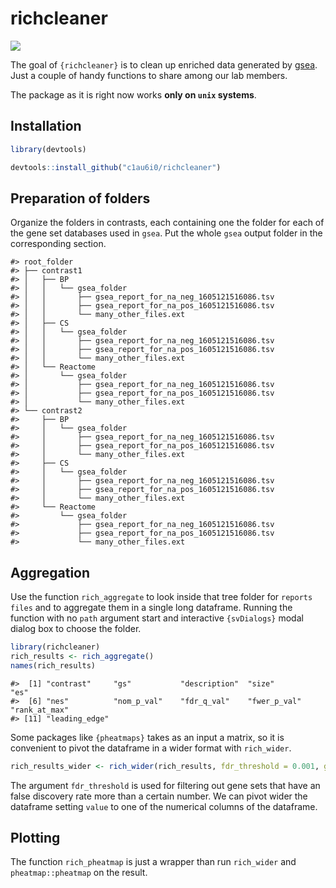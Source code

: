 
<!-- README.md is generated from README.Rmd. Please edit that file -->

# richcleaner

<!-- badges: start -->

[![](https://img.shields.io/badge/devel%20version-0.0.0.9-blue.svg)](https://github.com/c1au6i0/richcleaner)

<!-- badges: end -->

The goal of `{richcleaner}` is to clean up enriched data generated by
[gsea](https://www.gsea-msigdb.org/gsea/index.jsp). Just a couple of
handy functions to share among our lab members.

The package as it is right now works **only on `unix` systems**.

## Installation

``` r
library(devtools)

devtools::install_github("c1au6i0/richcleaner")
```

## Preparation of folders

Organize the folders in contrasts, each containing one the folder for
each of the gene set databases used in `gsea`. Put the whole `gsea`
output folder in the corresponding section.

    #> root_folder
    #> ├── contrast1
    #> │   ├── BP
    #> │   │   └── gsea_folder
    #> │   │       ├── gsea_report_for_na_neg_1605121516086.tsv
    #> │   │       ├── gsea_report_for_na_pos_1605121516086.tsv
    #> │   │       └── many_other_files.ext
    #> │   ├── CS
    #> │   │   └── gsea_folder
    #> │   │       ├── gsea_report_for_na_neg_1605121516086.tsv
    #> │   │       ├── gsea_report_for_na_pos_1605121516086.tsv
    #> │   │       └── many_other_files.ext
    #> │   └── Reactome
    #> │       └── gsea_folder
    #> │           ├── gsea_report_for_na_neg_1605121516086.tsv
    #> │           ├── gsea_report_for_na_pos_1605121516086.tsv
    #> │           └── many_other_files.ext
    #> └── contrast2
    #>     ├── BP
    #>     │   └── gsea_folder
    #>     │       ├── gsea_report_for_na_neg_1605121516086.tsv
    #>     │       ├── gsea_report_for_na_pos_1605121516086.tsv
    #>     │       └── many_other_files.ext
    #>     ├── CS
    #>     │   └── gsea_folder
    #>     │       ├── gsea_report_for_na_neg_1605121516086.tsv
    #>     │       ├── gsea_report_for_na_pos_1605121516086.tsv
    #>     │       └── many_other_files.ext
    #>     └── Reactome
    #>         └── gsea_folder
    #>             ├── gsea_report_for_na_neg_1605121516086.tsv
    #>             ├── gsea_report_for_na_pos_1605121516086.tsv
    #>             └── many_other_files.ext

## Aggregation

Use the function `rich_aggregate` to look inside that tree folder for
`reports files` and to aggregate them in a single long dataframe.
Running the function with no `path` argument start and interactive
`{svDialogs}` modal dialog box to choose the folder.

``` r
library(richcleaner)
rich_results <- rich_aggregate()
names(rich_results)
```

    #>  [1] "contrast"     "gs"           "description"  "size"         "es"          
    #>  [6] "nes"          "nom_p_val"    "fdr_q_val"    "fwer_p_val"   "rank_at_max" 
    #> [11] "leading_edge"

Some packages like `{pheatmaps}` takes as an input a matrix, so it is
convenient to pivot the dataframe in a wider format with `rich_wider`.

``` r
rich_results_wider <- rich_wider(rich_results, fdr_threshold = 0.001, gs = "GOBPs", value = "n_logp_sign")
```

The argument `fdr_threshold` is used for filtering out gene sets that
have an false discovery rate more than a certain number. We can pivot
wider the dataframe setting `value` to one of the numerical columns of
the dataframe.

## Plotting

The function `rich_pheatmap` is just a wrapper than run `rich_wider` and
`pheatmap::pheatmap` on the result.
